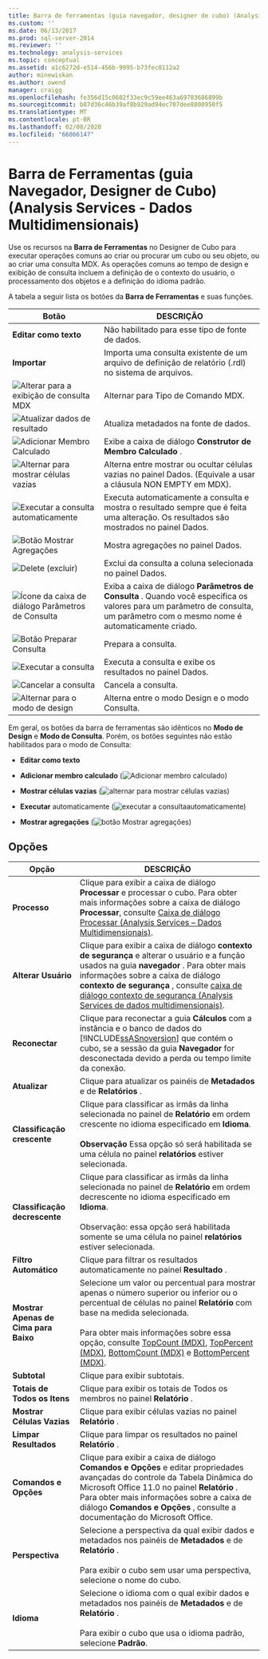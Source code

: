 ```yaml
---
title: Barra de ferramentas (guia navegador, designer de cubo) (Analysis Services-dados multidimensionais) | Microsoft Docs
ms.custom: ''
ms.date: 06/13/2017
ms.prod: sql-server-2014
ms.reviewer: ''
ms.technology: analysis-services
ms.topic: conceptual
ms.assetid: a1c6272d-e514-456b-9995-b73fec0112a2
author: minewiskan
ms.author: owend
manager: craigg
ms.openlocfilehash: fe356d15c0602f33ec9c59ee463a69783686899b
ms.sourcegitcommit: b87d36c46b39af8b929ad94ec707dee8800950f5
ms.translationtype: MT
ms.contentlocale: pt-BR
ms.lasthandoff: 02/08/2020
ms.locfileid: "66066147"
---
```

# <a name="toolbar-browser-tab-cube-designer-analysis-services---multidimensional-data"></a>Barra de Ferramentas (guia Navegador, Designer de Cubo) (Analysis Services - Dados Multidimensionais)
  Use os recursos na **Barra de Ferramentas** no Designer de Cubo para executar operações comuns ao criar ou procurar um cubo ou seu objeto, ou ao criar uma consulta MDX. As operações comuns ao tempo de design e exibição de consulta incluem a definição de o contexto do usuário, o processamento dos objetos e a definição do idioma padrão.  
  
 A tabela a seguir lista os botões da **Barra de Ferramentas** e suas funções.  
  
|Botão|DESCRIÇÃO|  
|------------|-----------------|  
|**Editar como texto**|Não habilitado para esse tipo de fonte de dados.|  
|**Importar**|Importa uma consulta existente de um arquivo de definição de relatório (.rdl) no sistema de arquivos.|  
|![Alterar para a exibição de consulta MDX](media/rsqdicon-commandtypemdx.gif "Alterar para a exibição de consulta MDX")|Alternar para Tipo de Comando MDX.|  
|![Atualizar dados de resultado](media/rsqdicon-refresh.gif "Atualizar dados de resultado")|Atualiza metadados na fonte de dados.|  
|![Adicionar Membro Calculado](media/rsqdicon-addcalculatedmember.gif "Adicionar Membro Calculado")|Exibe a caixa de diálogo **Construtor de Membro Calculado** .|  
|![Alternar para mostrar células vazias](media/rsqdicon-showemptycells.gif "Alternar para mostrar células vazias")|Alterna entre mostrar ou ocultar células vazias no painel Dados. (Equivale a usar a cláusula NON EMPTY em MDX).|  
|![Executar a consulta automaticamente](media/rsqdicon-autoexecute.gif "Executar a consulta automaticamente")|Executa automaticamente a consulta e mostra o resultado sempre que é feita uma alteração. Os resultados são mostrados no painel Dados.|  
|![Botão Mostrar Agregações](media/rsqdicon-showaggregations.gif "Botão Mostrar Agregações")|Mostra agregações no painel Dados.|  
|![Delete (excluir)](media/rsqdicon-delete.gif "Excluir")|Exclui da consulta a coluna selecionada no painel Dados.|  
|![Ícone da caixa de diálogo Parâmetros de Consulta](media/iconqueryparameter.gif "Ícone da caixa de diálogo Parâmetros de Consulta")|Exiba a caixa de diálogo **Parâmetros de Consulta** . Quando você especifica os valores para um parâmetro de consulta, um parâmetro com o mesmo nome é automaticamente criado.|  
|![Botão Preparar Consulta](media/rsqdicon-preparequery.gif "Botão Preparar Consulta")|Prepara a consulta.|  
|![Executar a consulta](media/rsqdicon-run.gif "Executar a consulta")|Executa a consulta e exibe os resultados no painel Dados.|  
|![Cancelar a consulta](media/rsqdicon-cancel.gif "Cancelar a consulta")|Cancela a consulta.|  
|![Alternar para o modo de design](media/rsqdicon-designmode.gif "Alterna para o modo de design")|Alterna entre o modo Design e o modo Consulta.|  
  
 Em geral, os botões da barra de ferramentas são idênticos no **Modo de Design** e **Modo de Consulta**. Porém, os botões seguintes não estão habilitados para o modo de Consulta:  
  
-   **Editar como texto**  
  
-   **Adicionar membro calculado** (![Adicionar membro calculado](media/rsqdicon-addcalculatedmember.gif "Adicionar Membro Calculado"))  
  
-   **Mostrar células vazias** (![alternar para mostrar células vazias](media/rsqdicon-showemptycells.gif "Alternar para mostrar células vazias"))  
  
-   **Executar** automaticamente (![executar a consulta](media/rsqdicon-autoexecute.gif "Executar a consulta automaticamente")automaticamente)  
  
-   **Mostrar agregações** (![botão Mostrar agregações](media/rsqdicon-showaggregations.gif "Botão Mostrar Agregações"))  
  
## <a name="options"></a>Opções  
  
|Opção|DESCRIÇÃO|  
|------------|-----------------|  
|**Processo**|Clique para exibir a caixa de diálogo **Processar** e processar o cubo. Para obter mais informações sobre a caixa de diálogo **Processar**, consulte [Caixa de diálogo Processar &#40;Analysis Services – Dados Multidimensionais&#41;](process-dialog-box-analysis-services-multidimensional-data.md).|  
|**Alterar Usuário**|Clique para exibir a caixa de diálogo **contexto de segurança** e alterar o usuário e a função usados na guia **navegador** . Para obter mais informações sobre a caixa de diálogo **contexto de segurança** , consulte [caixa de diálogo contexto de segurança &#40;Analysis Services de dados multidimensionais&#41;](security-context-dialog-box-analysis-services-multidimensional-data.md).|  
|**Reconectar**|Clique para reconectar a guia **Cálculos** com a instância e o banco de dados do [!INCLUDE[ssASnoversion](../includes/ssasnoversion-md.md)] que contém o cubo, se a sessão da guia **Navegador** for desconectada devido a perda ou tempo limite da conexão.|  
|**Atualizar**|Clique para atualizar os painéis de **Metadados** e de **Relatórios** .|  
|**Classificação crescente**|Clique para classificar as irmãs da linha selecionada no painel de **Relatório** em ordem crescente no idioma especificado em **Idioma**.<br /><br /> **Observação** Essa opção só será habilitada se uma célula no painel **relatórios** estiver selecionada.|  
|**Classificação decrescente**|Clique para classificar as irmãs da linha selecionada no painel de **Relatório** em ordem decrescente no idioma especificado em **Idioma**.<br /><br /> Observação: essa opção será habilitada somente se uma célula no painel **relatórios** estiver selecionada.|  
|**Filtro Automático**|Clique para filtrar os resultados automaticamente no painel **Resultado** .|  
|**Mostrar Apenas de Cima para Baixo**|Selecione um valor ou percentual para mostrar apenas o número superior ou inferior ou o percentual de células no painel **Relatório** com base na medida selecionada.<br /><br /> Para obter mais informações sobre essa opção, consulte [TopCount &#40;MDX&#41;](/sql/mdx/topcount-mdx), [TopPercent &#40;MDX&#41;](/sql/mdx/toppercent-mdx), [BottomCount &#40;MDX&#41;](/sql/mdx/bottomcount-mdx) e [BottomPercent &#40;MDX&#41;](/sql/mdx/bottompercent-mdx).|  
|**Subtotal**|Clique para exibir subtotais.|  
|**Totais de Todos os Itens**|Clique para exibir os totais de Todos os membros no painel **Relatório** .|  
|**Mostrar Células Vazias**|Clique para exibir células vazias no painel **Relatório** .|  
|**Limpar Resultados**|Clique para limpar os resultados no painel **Relatório** .|  
|**Comandos e Opções**|Clique para exibir a caixa de diálogo **Comandos e Opções** e editar propriedades avançadas do controle da Tabela Dinâmica do Microsoft Office 11.0 no painel **Relatório** . Para obter mais informações sobre a caixa de diálogo **Comandos e Opções** , consulte a documentação do Microsoft Office.|  
|**Perspectiva**|Selecione a perspectiva da qual exibir dados e metadados nos painéis de **Metadados** e de **Relatório** .<br /><br /> Para exibir o cubo sem usar uma perspectiva, selecione o nome do cubo.|  
|**Idioma**|Selecione o idioma com o qual exibir dados e metadados nos painéis de **Metadados** e de **Relatório** .<br /><br /> Para exibir o cubo que usa o idioma padrão, selecione **Padrão**.|  
  
  
